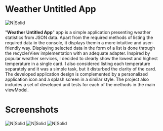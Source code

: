 # Weather Untitled App
![N|Solid](https://i.imgur.com/h1z8kGF.png)

"**Weather Untitled App**" app is a simple application presenting weather statistics from JSON data. Apart from the required methods of listing the required data in the console, it displays themin a more intuitive and user-friendly way. Displaying selected data in the form of a list is done through the recyclerView implementation with an adequate adapter. Inspired by popular weather services, I decided to clearly show the lowest and highest temperature in a single card. I also considered listing each temperature separately and it was a simple task, but it disturbed the clarity of the card. The developed application design is complemented by a personalized application icon and a splash screen in a similar style. The project also includes a set of developed unit tests for each of the methods in the main viewModel.

# Screenshots

![N|Solid](https://i.imgur.com/ICqyC7g.jpg) ![N|Solid](https://i.imgur.com/lyGbjRl.jpg) ![N|Solid](https://i.imgur.com/cKfdOiX.jpg)
